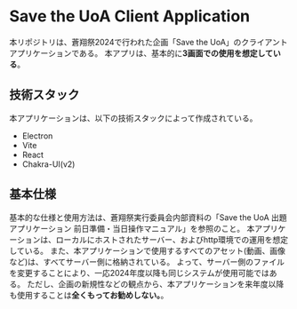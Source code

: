 # Save the UoA Client Application
本リポジトリは、蒼翔祭2024で行われた企画「Save the UoA」のクライアントアプリケーションである。
本アプリは、基本的に**3画面での使用を想定している**。


## 技術スタック
本アプリケーションは、以下の技術スタックによって作成されている。
- Electron
- Vite
- React
- Chakra-UI(v2)

## 基本仕様
基本的な仕様と使用方法は、蒼翔祭実行委員会内部資料の「Save the UoA 出題アプリケーション 前日準備・当日操作マニュアル」を参照のこと。
本アプリケーションは、ローカルにホストされたサーバー、およびhttp環境での運用を想定している。
また、本アプリケーションで使用するすべてのアセット(動画、画像など)は、すべてサーバー側に格納されている。
よって、サーバー側のファイルを変更することにより、一応2024年度以降も同じシステムが使用可能ではある。
ただし、企画の新規性などの観点から、本アプリケーションを来年度以降も使用することは**全くもってお勧めしない。**。

